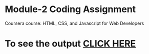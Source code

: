 

# Module-2 Coding Assignment

Coursera course: HTML, CSS, and Javascript for Web Developers

# To see the output [CLICK HERE](https://harshithvh.github.io/Coursera-HTML-CSS-and-JavaScript-for-Web-Developers/Assignments/module-2/index.html)
